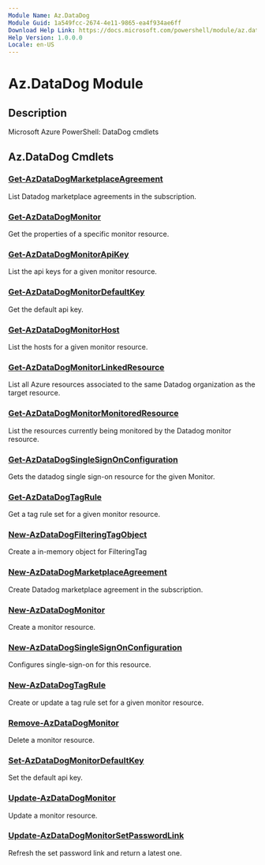 ```yaml
---
Module Name: Az.DataDog
Module Guid: 1a549fcc-2674-4e11-9865-ea4f934ae6ff
Download Help Link: https://docs.microsoft.com/powershell/module/az.datadog
Help Version: 1.0.0.0
Locale: en-US
---
```


# Az.DataDog Module
## Description
Microsoft Azure PowerShell: DataDog cmdlets

## Az.DataDog Cmdlets
### [Get-AzDataDogMarketplaceAgreement](Get-AzDataDogMarketplaceAgreement.md)
List Datadog marketplace agreements in the subscription.

### [Get-AzDataDogMonitor](Get-AzDataDogMonitor.md)
Get the properties of a specific monitor resource.

### [Get-AzDataDogMonitorApiKey](Get-AzDataDogMonitorApiKey.md)
List the api keys for a given monitor resource.

### [Get-AzDataDogMonitorDefaultKey](Get-AzDataDogMonitorDefaultKey.md)
Get the default api key.

### [Get-AzDataDogMonitorHost](Get-AzDataDogMonitorHost.md)
List the hosts for a given monitor resource.

### [Get-AzDataDogMonitorLinkedResource](Get-AzDataDogMonitorLinkedResource.md)
List all Azure resources associated to the same Datadog organization as the target resource.

### [Get-AzDataDogMonitorMonitoredResource](Get-AzDataDogMonitorMonitoredResource.md)
List the resources currently being monitored by the Datadog monitor resource.

### [Get-AzDataDogSingleSignOnConfiguration](Get-AzDataDogSingleSignOnConfiguration.md)
Gets the datadog single sign-on resource for the given Monitor.

### [Get-AzDataDogTagRule](Get-AzDataDogTagRule.md)
Get a tag rule set for a given monitor resource.

### [New-AzDataDogFilteringTagObject](New-AzDataDogFilteringTagObject.md)
Create a in-memory object for FilteringTag

### [New-AzDataDogMarketplaceAgreement](New-AzDataDogMarketplaceAgreement.md)
Create Datadog marketplace agreement in the subscription.

### [New-AzDataDogMonitor](New-AzDataDogMonitor.md)
Create a monitor resource.

### [New-AzDataDogSingleSignOnConfiguration](New-AzDataDogSingleSignOnConfiguration.md)
Configures single-sign-on for this resource.

### [New-AzDataDogTagRule](New-AzDataDogTagRule.md)
Create or update a tag rule set for a given monitor resource.

### [Remove-AzDataDogMonitor](Remove-AzDataDogMonitor.md)
Delete a monitor resource.

### [Set-AzDataDogMonitorDefaultKey](Set-AzDataDogMonitorDefaultKey.md)
Set the default api key.

### [Update-AzDataDogMonitor](Update-AzDataDogMonitor.md)
Update a monitor resource.

### [Update-AzDataDogMonitorSetPasswordLink](Update-AzDataDogMonitorSetPasswordLink.md)
Refresh the set password link and return a latest one.


